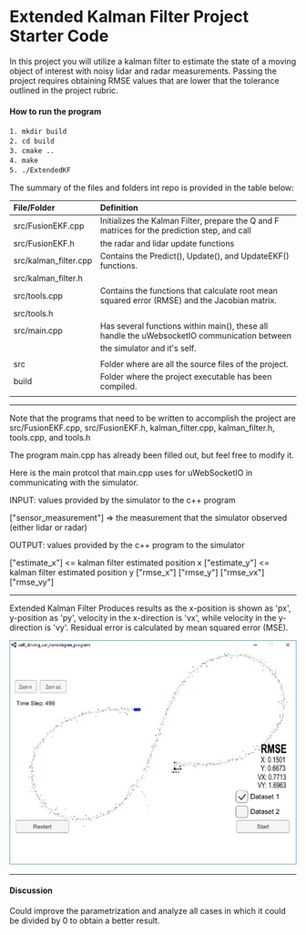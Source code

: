 # Extended Kalman Filter Project Starter Code

In this project you will utilize a kalman filter to estimate the state of a moving object of interest with noisy lidar and radar measurements. Passing the project requires obtaining RMSE values that are lower that the tolerance outlined in the project rubric. 

<!--more-->

[//]: # (Image References)

[image1]: /build/result.jpg "Sample final score"

#### How to run the program

```sh
1. mkdir build
2. cd build
3. cmake ..
4. make
5. ./ExtendedKF
```

The summary of the files and folders int repo is provided in the table below:

| File/Folder           | Definition                                                                                    |
| :-------------------- | :-------------------------------------------------------------------------------------------- |
| src/FusionEKF.cpp     | Initializes the Kalman Filter, prepare the Q and F matrices for the prediction step, and call |
| src/FusionEKF.h       | the radar and lidar update functions                                                          |
| src/kalman_filter.cpp | Contains the Predict(), Update(), and UpdateEKF() functions.                                  |
| src/kalman_filter.h   |                                                                                               |
| src/tools.cpp         | Contains the functions that calculate root mean squared error (RMSE) and the Jacobian matrix. |
| src/tools.h           |                                                                                               |
| src/main.cpp          | Has several functions within main(), these all handle the uWebsocketIO communication between  |
|                       | the simulator and it's self.                                                                  |
|                       |                                                                                               |
| src                   | Folder where are all the source files of the project.                                         |
| build                 | Folder where the project executable has been compiled.                                        |
|                       |                                                                                               |


---

Note that the programs that need to be written to accomplish the project are src/FusionEKF.cpp, src/FusionEKF.h, kalman_filter.cpp, kalman_filter.h, tools.cpp, and tools.h

The program main.cpp has already been filled out, but feel free to modify it.

Here is the main protcol that main.cpp uses for uWebSocketIO in communicating with the simulator.


INPUT: values provided by the simulator to the c++ program

["sensor_measurement"] => the measurement that the simulator observed (either lidar or radar)


OUTPUT: values provided by the c++ program to the simulator

["estimate_x"] <= kalman filter estimated position x
["estimate_y"] <= kalman filter estimated position y
["rmse_x"]
["rmse_y"]
["rmse_vx"]
["rmse_vy"]

---

Extended Kalman Filter Produces results as the x-position is shown as 'px', y-position as 'py', velocity in the x-direction is 'vx', while velocity in the y-direction is 'vy'. Residual error is calculated by mean squared error (MSE).

![Final score][image1]

---

#### Discussion

Could improve the parametrization and analyze all cases in which it could be divided by 0 to obtain a better result.